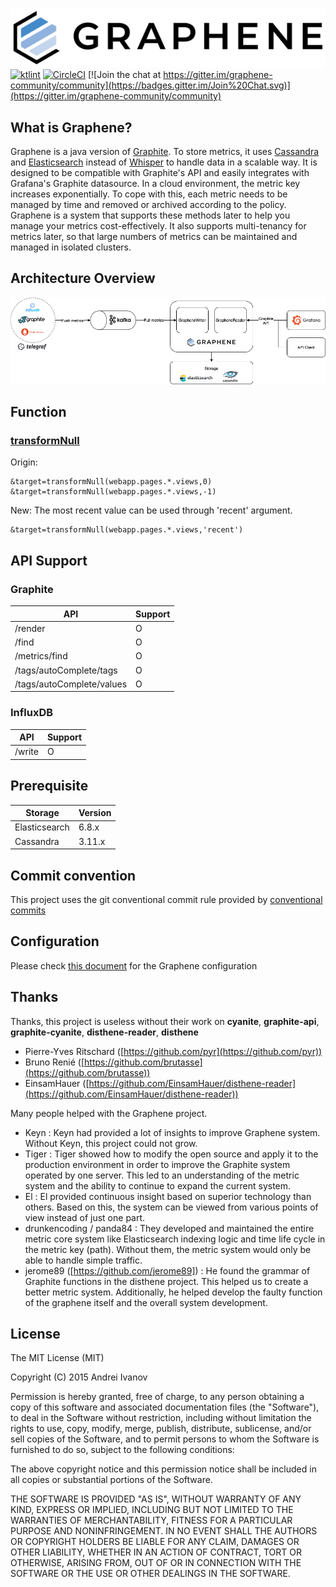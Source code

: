 ![Graphene](docs/logo/GrapheneSignature.png)
[![ktlint](https://img.shields.io/badge/code%20style-%E2%9D%A4-FF4081.svg)](https://ktlint.github.io/)  [![CircleCI](https://circleci.com/gh/graphene-monitoring/graphene.svg?style=svg)](https://circleci.com/gh/graphene-monitoring/graphene)   [![Join the chat at https://gitter.im/graphene-community/community](https://badges.gitter.im/Join%20Chat.svg)](https://gitter.im/graphene-community/community)

## What is Graphene?
Graphene is a java version of [Graphite](https://graphiteapp.org). To
store metrics, it uses [Cassandra](https://github.com/apache/cassandra)
and [Elasticsearch](https://github.com/elastic/elasticsearch) instead of
[Whisper](https://github.com/graphite-project/whisper) to handle data in
a scalable way. It is designed to be compatible with Graphite's API and
easily integrates with Grafana's Graphite datasource.
In a cloud environment, the metric key increases exponentially. To cope
with this, each metric needs to be managed by time and removed or
archived according to the policy. Graphene is a system that supports
these methods later to help you manage your metrics cost-effectively. It
also supports multi-tenancy for metrics later, so that large numbers of
metrics can be maintained and managed in isolated clusters.

## Architecture Overview

![Graphene](docs/main/GrapheneArchitecture.png)

## Function

### [transformNull](https://graphite.readthedocs.io/en/latest/functions.html#graphite.render.functions.transformNull)

Origin:
```
&target=transformNull(webapp.pages.*.views,0)
&target=transformNull(webapp.pages.*.views,-1)
```

New:
The most recent value can be used through 'recent' argument.
```
&target=transformNull(webapp.pages.*.views,'recent')
```

## API Support

### Graphite

|           API             | Support |
|---------------------------|---------|
| /render                   |    O    |
| /find                     |    O    |
| /metrics/find             |    O    |
| /tags/autoComplete/tags   |    O    |
| /tags/autoComplete/values |    O    |

### InfluxDB

|     API       | Support |
|---------------|---------|
| /write        |    O    |

## Prerequisite

| Storage       | Version |
|---------------|---------|
| Elasticsearch | 6.8.x   |
| Cassandra     | 3.11.x  |

## Commit convention
This project uses the git conventional commit rule provided by [conventional commits](https://www.conventionalcommits.org/en/v1.0.0-beta.4/)

## Configuration
Please check [this document](https://github.com/graphene-monitoring/graphene/wiki/Configuration) for the Graphene configuration

## Thanks

Thanks, this project is useless without their work on **cyanite**, **graphite-api**, **graphite-cyanite**, **disthene-reader**, **disthene**

- Pierre-Yves Ritschard ([https://github.com/pyr](https://github.com/pyr))
- Bruno Renié ([https://github.com/brutasse](https://github.com/brutasse))
- EinsamHauer ([https://github.com/EinsamHauer/disthene-reader](https://github.com/EinsamHauer/disthene-reader))

Many people helped with the Graphene project.

- Keyn : Keyn had provided a lot of insights to improve Graphene system. Without Keyn, this project could not grow.
- Tiger : Tiger showed how to modify the open source and apply it to the production environment in order to improve the Graphite system operated by one server. This led to an understanding of the metric system and the ability to continue to expand the current system.
- El : El provided continuous insight based on superior technology than others. Based on this, the system can be viewed from various points of view instead of just one part.
- drunkencoding / panda84 : They developed and maintained the entire metric core system like Elasticsearch indexing logic and time life cycle in the metric key (path). Without them, the metric system would only be able to handle simple traffic.
- jerome89 ([https://github.com/jerome89]) : He found the grammar of Graphite functions in the disthene project. This helped us to create a better metric system. Additionally, he helped develop the faulty function of the graphene itself and the overall system development.

## License

The MIT License (MIT)

Copyright (C) 2015 Andrei Ivanov

Permission is hereby granted, free of charge, to any person obtaining a copy
of this software and associated documentation files (the "Software"), to deal
in the Software without restriction, including without limitation the rights
to use, copy, modify, merge, publish, distribute, sublicense, and/or sell
copies of the Software, and to permit persons to whom the Software is
furnished to do so, subject to the following conditions:

The above copyright notice and this permission notice shall be included in all
copies or substantial portions of the Software.

THE SOFTWARE IS PROVIDED "AS IS", WITHOUT WARRANTY OF ANY KIND, EXPRESS OR
IMPLIED, INCLUDING BUT NOT LIMITED TO THE WARRANTIES OF MERCHANTABILITY,
FITNESS FOR A PARTICULAR PURPOSE AND NONINFRINGEMENT. IN NO EVENT SHALL THE
AUTHORS OR COPYRIGHT HOLDERS BE LIABLE FOR ANY CLAIM, DAMAGES OR OTHER
LIABILITY, WHETHER IN AN ACTION OF CONTRACT, TORT OR OTHERWISE, ARISING FROM,
OUT OF OR IN CONNECTION WITH THE SOFTWARE OR THE USE OR OTHER DEALINGS IN THE
SOFTWARE.
